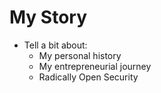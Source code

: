 # My Story

* Tell a bit about:
  * My personal history
  * My entrepreneurial journey
  * Radically Open Security
